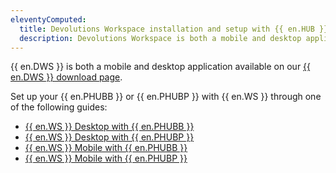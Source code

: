 ```yaml
---
eleventyComputed:
  title: Devolutions Workspace installation and setup with {{ en.HUB }}
  description: Devolutions Workspace is both a mobile and desktop application available on our {{ en.DWS }} download page that can be used with {{ en.HUB }}.
---
```

{{ en.DWS }} is both a mobile and desktop application available on our [{{ en.DWS }} download page](https://devolutions.net/workspace/).

Set up your {{ en.PHUBB }} or {{ en.PHUBP }} with {{ en.WS }} through one of the following guides:

* [{{ en.WS }} Desktop with {{ en.PHUBB }}](/hub/workspace/installation-setup/setup-desktop-hub-business/)
* [{{ en.WS }} Desktop with {{ en.PHUBP }}](/hub/workspace/installation-setup/setup-desktop-hub-personal/)
* [{{ en.WS }} Mobile with {{ en.PHUBB }}](/hub/workspace/installation-setup/setup-mobile-hub-business/)
* [{{ en.WS }} Mobile with {{ en.PHUBP }}](/hub/workspace/installation-setup/setup-mobile-hub-personal/)
